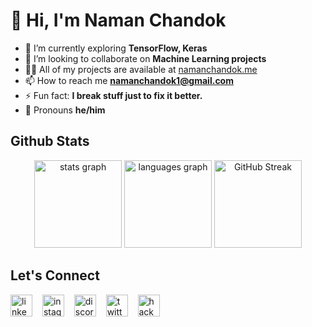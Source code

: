 # 👋 Hi, I'm Naman Chandok

- 🌱 I’m currently exploring **TensorFlow, Keras**
- 👯 I’m looking to collaborate on **Machine Learning projects**
- 👨‍💻 All of my projects are available at [namanchandok.me](https://namanchandok.me)
- 📫 How to reach me **namanchandok1@gmail.com**
- ⚡ Fun fact: **I break stuff just to fix it better.**
- 💬 Pronouns **he/him**

## Github Stats

<div align="center">
  <img src="https://github-readme-stats.vercel.app/api?username=namanchandok&show_icons=true&count_private=true&hide_border=true&hide=contribs&rank_icon=github&bg_color=111111&title_color=5f8787&text_color=e1e1e1&icon_color=dd9999" height="140" alt="stats graph"  />
  <img src="https://github-readme-stats.vercel.app/api/top-langs?username=namanchandok&locale=en&hide_title=false&layout=compact&card_width=320&langs_count=5&hide_border=true&order=2&bg_color=111111&title_color=5f8787&text_color=e1e1e1&icon_color=dd9999" height="140" alt="languages graph"  />
  <img src="https://streak-stats.demolab.com?user=namanchandok&theme=catppuccin-mocha&hide_border=true&border_radius=5&mode=weekly&background=111111&ring=5f8787&dates=e1e1e1&sideLabels=e1e1e1&fire=dd9999&stroke=dd9999&sideNums=dd9999&currStreakNum=dd9999&currStreakLabel=dd9999" height='140' alt="GitHub Streak" />
</div>

## Let's Connect

<div align="left">
  <a href="https://www.linkedin.com/in/namanchandok/" target="_blank">
    <img src="https://img.shields.io/static/v1?message=LinkedIn&logo=invision&label=&color=0077B5&logoColor=white&labelColor=&style=for-the-badge" height="35" alt="linkedin logo" /></a>
  <img width="8" />
  <a href="https://instagram.com/namanchandok" target="_blank">
    <img src="https://img.shields.io/static/v1?message=Instagram&logo=instagram&label=&color=E4405F&logoColor=white&labelColor=&style=for-the-badge" height="35" alt="instagram logo" /></a>
  <img width="8" />
  <a href="https://discord.com/users/481518334509187089" target="_blank">
    <img src="https://img.shields.io/static/v1?message=Discord&logo=discord&label=&color=7289DA&logoColor=white&labelColor=&style=for-the-badge" height="35" alt="discord logo" /></a>
  <img width="8" />
  <a href="https://twitter.com/br0wot" target="_blank">
    <img src="https://img.shields.io/static/v1?message=Twitter&logo=x&label=&color=000000&logoColor=white&labelColor=&style=for-the-badge" height="35" alt="twitter logo" /></a>
  <img width="8" />
  <a href="https://www.hackerrank.com/profile/namanchandok" target="_blank">
    <img src="https://img.shields.io/static/v1?message=HackerRank&logo=hackerrank&label=&color=2EC866&logoColor=white&labelColor=&style=for-the-badge" height="35" alt="hackerrank logo" /></a>
</div>
